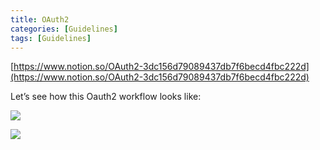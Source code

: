 ```yaml
---
title: OAuth2
categories: [Guidelines]
tags: [Guidelines]
---
```


[https://www.notion.so/OAuth2-3dc156d79089437db7f6becd4fbc222d](https://www.notion.so/OAuth2-3dc156d79089437db7f6becd4fbc222d)


Let’s see how this Oauth2 workflow looks like:


![](https://prod-files-secure.s3.us-west-2.amazonaws.com/9960fb2a-b75e-4bea-a8f9-b00925db1215/3bce41e0-99e8-4ebd-9701-e2bc9cbb79a2/Untitled.png?X-Amz-Algorithm=AWS4-HMAC-SHA256&X-Amz-Content-Sha256=UNSIGNED-PAYLOAD&X-Amz-Credential=ASIAZI2LB4662OYRSU63%2F20250403%2Fus-west-2%2Fs3%2Faws4_request&X-Amz-Date=20250403T202413Z&X-Amz-Expires=3600&X-Amz-Security-Token=IQoJb3JpZ2luX2VjEIz%2F%2F%2F%2F%2F%2F%2F%2F%2F%2FwEaCXVzLXdlc3QtMiJIMEYCIQDsxFHWD0RiOOFP%2B1E8tax4XXp%2F8HvzYeP82cEg%2B8c1qgIhALfeSLpt1Svxm75DcCyUrEFy6qpAdAICILUlNFvDXsJuKogECPX%2F%2F%2F%2F%2F%2F%2F%2F%2F%2FwEQABoMNjM3NDIzMTgzODA1Igwj1Vfmn%2Bj0NtPOBIUq3AOeaP6A%2Fit6Zf5aSf%2B4CVshvLmEwRTVmuxCmWZFxrS%2BgoMcI%2B2kV78A%2BICTSwaZBkthcj%2FmomJjiuRgLgl9YWrOp4iuW5%2BR9vPwV%2Fo1kGjvfEjgR7pZciiaYibVObdi1Jor8hTVyDrfc9S5DUjG4chCtsuTjJIcoiBx%2FTvOmF%2BfMd0yfSlaCKL0oFp7nqfSlATHg3XjCYxeDR3SGrt5FoaSxy0gsTn38o8YwRpVHgGRo%2FdSKda%2B2r2euZ3NucTT%2BvArhcDfeb3XPAM4eDJtCs6pBt4TVqFUP7Dqqk3PFijpCfHbUbJ%2FyFhAEsKJyuplyAudUKgex7A57SpbuExwXQOmCq5GpZ0Dk3DFmR%2Bb7qcHP3RFFSO2yQoixjZgtIL%2F2HZ%2BAKCgMWrxgBlOJQJV0rZ9hfhHVXdsAkxAmGh4Ll7HiCH0%2Fhc47p9RL8H1Ua%2BGXFJyjEm9UqbVBBBbRETah3CQXbOFnHnCudzVZzOHGZv0%2BdRh%2BQNKG6hXCSuxGFNqweD6y2mtqMdHu7kCKq3an9m8AQO%2BKTixhNs9G%2BNN%2BHVhfc5d%2B%2Fsyp66k5PacbLEtKb%2FJh52yp%2Fndvvmdz9nEN2USoYnpIJ7BKUsaJyTW6mbYJyhSxWL04BWWgdKcSjDg0ru%2FBjqkAaFcONZQDLzS4OYnWiSGnkD5ryhbL%2FcxgLZVARPB2%2BbZWCusIhg%2FZzPDUO3NVTz6Ex3rKRPVCN3b908bj667X0WIXboPkPldI5xGcX2sam60gVnrW4mmmLN013tKu2LkbhjG6MZmyxhAe9HXxQ8%2Fj8v%2FcsZLlzBKp2b%2FE51dssru4l0moa12WhEByL9UqaQZqwwOjaSyzTw2Po015Ok2ivUZNxe7&X-Amz-Signature=da85370d34946f81d4dc6cdec999cb86d7dbc5e024982d1ee2dd68191e7d057d&X-Amz-SignedHeaders=host&x-id=GetObject)


![](https://prod-files-secure.s3.us-west-2.amazonaws.com/9960fb2a-b75e-4bea-a8f9-b00925db1215/27d32b66-de43-41de-80f7-7edb81d1190f/Untitled.png?X-Amz-Algorithm=AWS4-HMAC-SHA256&X-Amz-Content-Sha256=UNSIGNED-PAYLOAD&X-Amz-Credential=ASIAZI2LB4662OYRSU63%2F20250403%2Fus-west-2%2Fs3%2Faws4_request&X-Amz-Date=20250403T202413Z&X-Amz-Expires=3600&X-Amz-Security-Token=IQoJb3JpZ2luX2VjEIz%2F%2F%2F%2F%2F%2F%2F%2F%2F%2FwEaCXVzLXdlc3QtMiJIMEYCIQDsxFHWD0RiOOFP%2B1E8tax4XXp%2F8HvzYeP82cEg%2B8c1qgIhALfeSLpt1Svxm75DcCyUrEFy6qpAdAICILUlNFvDXsJuKogECPX%2F%2F%2F%2F%2F%2F%2F%2F%2F%2FwEQABoMNjM3NDIzMTgzODA1Igwj1Vfmn%2Bj0NtPOBIUq3AOeaP6A%2Fit6Zf5aSf%2B4CVshvLmEwRTVmuxCmWZFxrS%2BgoMcI%2B2kV78A%2BICTSwaZBkthcj%2FmomJjiuRgLgl9YWrOp4iuW5%2BR9vPwV%2Fo1kGjvfEjgR7pZciiaYibVObdi1Jor8hTVyDrfc9S5DUjG4chCtsuTjJIcoiBx%2FTvOmF%2BfMd0yfSlaCKL0oFp7nqfSlATHg3XjCYxeDR3SGrt5FoaSxy0gsTn38o8YwRpVHgGRo%2FdSKda%2B2r2euZ3NucTT%2BvArhcDfeb3XPAM4eDJtCs6pBt4TVqFUP7Dqqk3PFijpCfHbUbJ%2FyFhAEsKJyuplyAudUKgex7A57SpbuExwXQOmCq5GpZ0Dk3DFmR%2Bb7qcHP3RFFSO2yQoixjZgtIL%2F2HZ%2BAKCgMWrxgBlOJQJV0rZ9hfhHVXdsAkxAmGh4Ll7HiCH0%2Fhc47p9RL8H1Ua%2BGXFJyjEm9UqbVBBBbRETah3CQXbOFnHnCudzVZzOHGZv0%2BdRh%2BQNKG6hXCSuxGFNqweD6y2mtqMdHu7kCKq3an9m8AQO%2BKTixhNs9G%2BNN%2BHVhfc5d%2B%2Fsyp66k5PacbLEtKb%2FJh52yp%2Fndvvmdz9nEN2USoYnpIJ7BKUsaJyTW6mbYJyhSxWL04BWWgdKcSjDg0ru%2FBjqkAaFcONZQDLzS4OYnWiSGnkD5ryhbL%2FcxgLZVARPB2%2BbZWCusIhg%2FZzPDUO3NVTz6Ex3rKRPVCN3b908bj667X0WIXboPkPldI5xGcX2sam60gVnrW4mmmLN013tKu2LkbhjG6MZmyxhAe9HXxQ8%2Fj8v%2FcsZLlzBKp2b%2FE51dssru4l0moa12WhEByL9UqaQZqwwOjaSyzTw2Po015Ok2ivUZNxe7&X-Amz-Signature=b452db8726ca1c2765606ed3432df7503d30c2103df13732f274ad3755232666&X-Amz-SignedHeaders=host&x-id=GetObject)

